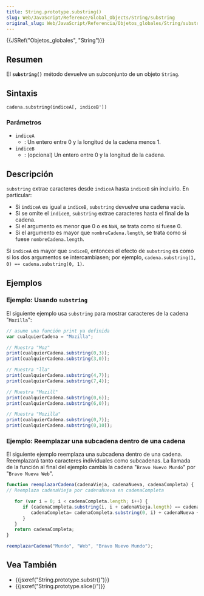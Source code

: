 ```yaml
---
title: String.prototype.substring()
slug: Web/JavaScript/Reference/Global_Objects/String/substring
original_slug: Web/JavaScript/Referencia/Objetos_globales/String/substring
---
```


{{JSRef("Objetos_globales", "String")}}

## Resumen

El **`substring()`** método devuelve un subconjunto de un objeto `String`.

## Sintaxis

```
cadena.substring(indiceA[, indiceB'])
```

### Parámetros

- `indiceA`
  - : Un entero entre 0 y la longitud de la cadena menos 1.
- `indiceB`
  - : (opcional) Un entero entre 0 y la longitud de la cadena.

## Descripción

`substring` extrae caracteres desde `indiceA` hasta `indiceB` sin incluirlo. En particular:

- Si `indiceA` es igual a `indiceB`, `substring` devuelve una cadena vacía.
- Si se omite el `indiceB`, `substring` extrae caracteres hasta el final de la cadena.
- Si el argumento es menor que 0 o es `NaN`, se trata como si fuese 0.
- Si el argumento es mayor que `nombreCadena.length`, se trata como si fuese `nombreCadena.length`.

Si `indiceA` es mayor que `indiceB`, entonces el efecto de `substring` es como si los dos argumentos se intercambiasen; por ejemplo, `cadena.substring(1, 0) == cadena.substring(0, 1)`.

## Ejemplos

### Ejemplo: Usando `substring`

El siguiente ejemplo usa `substring` para mostrar caracteres de la cadena "`Mozilla`":

```js
// asume una función print ya definida
var cualquierCadena = "Mozilla";

// Muestra "Moz"
print(cualquierCadena.substring(0,3));
print(cualquierCadena.substring(3,0));

// Muestra "lla"
print(cualquierCadena.substring(4,7));
print(cualquierCadena.substring(7,4));

// Muestra "Mozill"
print(cualquierCadena.substring(0,6));
print(cualquierCadena.substring(6,0));

// Muestra "Mozilla"
print(cualquierCadena.substring(0,7));
print(cualquierCadena.substring(0,10));
```

### Ejemplo: Reemplazar una subcadena dentro de una cadena

El siguiente ejemplo reemplaza una subcadena dentro de una cadena. Reemplazará tanto caracteres individuales como subcadenas. La llamada de la función al final del ejemplo cambia la cadena "`Bravo Nuevo Mundo`" por "`Bravo Nueva Web`".

```js
function reemplazarCadena(cadenaVieja, cadenaNueva, cadenaCompleta) {
// Reemplaza cadenaVieja por cadenaNueva en cadenaCompleta

   for (var i = 0; i < cadenaCompleta.length; i++) {
      if (cadenaCompleta.substring(i, i + cadenaVieja.length) == cadenaVieja) {
         cadenaCompleta= cadenaCompleta.substring(0, i) + cadenaNueva + cadenaCompleta.substring(i + cadenaVieja.length, cadenaCompleta.length);
      }
   }
   return cadenaCompleta;
}

reemplazarCadena("Mundo", "Web", "Bravo Nuevo Mundo");
```

## Vea También

- {{jsxref("String.prototype.substr()")}}
- {{jsxref("String.prototype.slice()")}}
